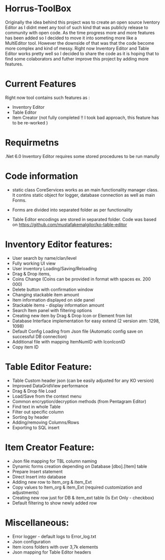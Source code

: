 # Horrus-ToolBox
Originally the idea behind this project was to create an open source Iventory Editor as I didnt meet any tool of such kind that was publicly release to community with open code.
As the time progress more and more features has been added so I decided to move it into someting more like a MultiEditor tool. 
However the downside of that was that the code become more complex and kind of messy. 
Right now Inventory Editor and Table Editor works pretty well so I decided to share the code as it is hoping that to find some colaborators and futher improve this project by adding more features.

# Current Features
Right now tool contains such features as :
- Inventory Editor
- Table Editor
- Item Creator (not fully completed !! I took bad approach, this feature has to be re-worked )

# Requirmetns 
.Net 6.0
Inventory Editor requires some stored procedures to be run manully 

# Code information
- static class CoreServices works as an main functionality manager class. It contins static object for logger, database connection as well as main Forms.

- Forms are divided into separated folder as per functionality
- Table Editor encodings are stored in separated folder. Code was based on https://github.com/mustafakemalgilor/ko-table-editor
   



# Inventory Editor features:
- User search by name/clan/level
- Fully working UI view 
- User inventory Loading/Saving/Reloading
- Drag & Drop items, 
- Coins Change (Coins can be provided in format with spaces ex. 200 000)
- Delete button with confirmation window
- Changing stackable item amount
- Item information displayed on side panel
- Stackable items - display information amount
- Search Item panel with filtering options
- Creating new item by Drag & Drop Icon or Element from list
- Database Interface implementation for easy extend (2 version atm: 1298, 1098)
- Default Config Loading from Json file (Automatic config save on successful DB connection)
- Additional file with mapping ItemNumID with IconIconID 
- Copy item ID

# Table Editor Feature:
- Table Custom header json (can be easily adjusted for any KO version)
- Improved DataGridView performance
- Drag & Drop file Load
- Load/Save from the context menu
- Common encryption/decryption methods (from Pentagram Editor)
- Find text in whole Table
- Filter out specific column 
- Sorting by header
- Adding/removing Columns/Rows
- Exporting to SQL insert

# Item Creator Feature: 
- Json file mapping for TBL column naming
- Dynamic forms creation depending on Database [dbo].[Item] table
- Prepare Insert statement 
- Direct Insert into database
- Adding new row to Item_org & item_Ext
- Copy values to Item_org & item_Ext (required customization and adjustments)
- Creating new row just for DB & item_ext table (Is Ext Only - checkbox)
- Default filtering to show newly added row

# Miscellaneous:
- Error logger - default logs to Error_log.txt
- Json configuration
- Item icons folders with over 3,7k elements
- Json mapping for Table Editor headers
 
